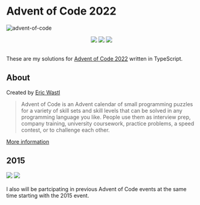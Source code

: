 # Advent of Code 2022

![advent-of-code](https://user-images.githubusercontent.com/24881448/205775975-b45cf640-1252-4072-912e-d2aed63f896e.png)


<div align=center>
  <img src="https://img.shields.io/github/actions/workflow/status/KyleGough/advent-of-code/test.yml?branch=main&label=Tests&logo=Jest&logoColor=red&style=flat-square" />
  <img src="https://img.shields.io/badge/Days-20%2F25-blue?style=flat-square" />
  <img src="https://img.shields.io/badge/Stars-40/50-yellow?style=flat-square" />
</div>

<br />

These are my solutions for [Advent of Code 2022](https://adventofcode.com/2022) written in TypeScript.

## About

Created by [Eric Wastl](http://was.tl/)

> Advent of Code is an Advent calendar of small programming puzzles for a variety of skill sets and skill levels that can be solved in any programming language you like. People use them as interview prep, company training, university coursework, practice problems, a speed contest, or to challenge each other.

[More information](https://adventofcode.com/2022/about)

## 2015
<div>
  <img src="https://img.shields.io/badge/Days-19%2F25-blue?style=flat-square" />
  <img src="https://img.shields.io/badge/Stars-38/50-yellow?style=flat-square" />
</div>
<br />
I also will be partcipating in previous Advent of Code events at the same time starting with the 2015 event.
